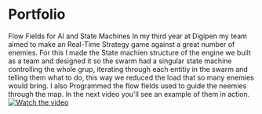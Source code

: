 # Portfolio

Flow Fields for AI and State Machines
In my third year at Digipen my team aimed to make an Real-Time Strategy game against a great number of enemies. For this I made the State machien structure of the engine we built as a team and designed it so the swarm had a singular state machine controlling the whole grup, iterating through each entitiy in the swarm and telling them what to do, this way we reduced the load that so many enemies would bring. I also Programmed the flow fields used to guide the neemies through the map. In the next video you'll see an example of them in action.
[![Watch the video](https://i.sstatic.net/Vp2cE.png)](https://www.youtube.com/watch?v=zf9TTsdFGqI&ab_channel=DiegoL%C3%B3pezPe%C3%B1a)
